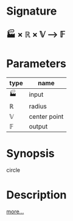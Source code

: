 # Signature
## 🏭 × ℝ × 𝕍 ⟶ 𝔽

# Parameters

| type | name |
|------|------|
|🏭|input|
|ℝ|radius|
|𝕍|center point|
|𝔽|output|

# Synopsis
circle

# Description

[more...](https://en.wikipedia.org/wiki/Circle)